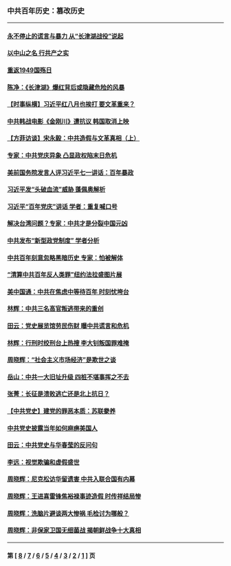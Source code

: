 ### 中共百年历史：篡改历史
---
#### [永不停止的谎言与暴力 从“长津湖战役”说起](../../pages/nf1176115/n13494094.md?05280430) 
#### [以中山之名 行共产之实](../../pages/nf1176115/n13346437.md?05280430) 
#### [重返1949国殇日](../../pages/nf1176115/n13346372.md?05280430) 
#### [陈净：《长津湖》爆红背后或隐藏危险的风暴](../../pages/nf1176115/n13314364.md?05280430) 
#### [【时事纵横】习近平红八月也挨打 要文革重来？](../../pages/nf1176115/n13231393.md?05280430) 
#### [中共韩战电影《金刚川》遭抗议 韩国取消上映](../../pages/nf1176115/n13219114.md?05280430) 
#### [【方菲访谈】宋永毅：中共造假与文革真相（上）](../../pages/nf1176115/n13200760.md?05280430) 
#### [专家：中共党庆异象 凸显政权陷末日危机](../../pages/nf1176115/n13067084.md?05280430) 
#### [美前国务院发言人评习近平七一讲话：百年暴政](../../pages/nf1176115/n13066986.md?05280430) 
#### [习近平发“头破血流”威胁 蓬佩奥解析](../../pages/nf1176115/n13063604.md?05280430) 
#### [习近平“百年党庆”讲话 学者：重复喊口号](../../pages/nf1176115/n13061411.md?05280430) 
#### [解决台湾问题？专家：中共才是分裂中国元凶](../../pages/nf1176115/n13060811.md?05280430) 
#### [中共发布“新型政党制度” 学者分析](../../pages/nf1176115/n13056354.md?05280430) 
#### [中共百年刻意忽略黑暗历史 专家：怕被解体](../../pages/nf1176115/n13056056.md?05280430) 
#### [“清算中共百年反人类罪”纽约法拉盛图片展](../../pages/nf1176115/n13052220.md?05280430) 
#### [美中国通：中共在焦虑中等待百年 时刻忧垮台](../../pages/nf1176115/n13048820.md?05280430) 
#### [林辉：中共三名高官叛逃带来的重创](../../pages/nf1176115/n13035206.md?05280430) 
#### [田云：党史展览馆劳民伤财 曝中共谎言和危机](../../pages/nf1176115/n13033900.md?05280430) 
#### [林辉：行刑时绞刑台上热搜 李大钊叛国罪难掩](../../pages/nf1176115/n13031965.md?05280430) 
#### [周晓辉：“社会主义市场经济”是欺世之谈](../../pages/nf1176115/n13024090.md?05280430) 
#### [岳山：中共一大旧址升级 四桩不堪事挥之不去](../../pages/nf1176115/n13021697.md?05280430) 
#### [张菁：长征是溃败逃亡还是北上抗日？](../../pages/nf1176115/n13020585.md?05280430) 
#### [【中共党史】建党的罪恶本质：苏联豢养](../../pages/nf1176115/n13011888.md?05280430) 
#### [中共党史披露当年如何麻痹美国人](../../pages/nf1176115/n12966400.md?05280430) 
#### [田云：中共党史与华春莹的反问句](../../pages/nf1176115/n12765178.md?05280430) 
#### [李远：视觉欺骗和虚假盛世](../../pages/nf1176115/n12993376.md?05280430) 
#### [周晓辉：尼克松访华留遗害 中共入联合国有内幕](../../pages/nf1176115/n12991422.md?05280430) 
#### [周晓辉：王进喜雷锋焦裕禄事迹造假 时传祥结局惨](../../pages/nf1176115/n12985497.md?05280430) 
#### [周晓辉：洗脑片避谈两大惨祸 毛检讨为哪般？](../../pages/nf1176115/n12971285.md?05280430) 
#### [周晓辉：非保家卫国无细菌战 揭朝鲜战争十大真相](../../pages/nf1176115/n12954161.md?05280430) 

---
#### 第 [ [8](./8.md?05280430) / [7](./7.md?05280430) / [6](./6.md?05280430) / [5](./5.md?05280430) / [4](./4.md?05280430) / [3](./3.md?05280430) / [2](./2.md?05280430) / [1](./1.md?05280430) ] 页
